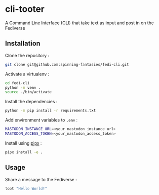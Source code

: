 # cli-tooter

A Command Line Interface (CLI) that take text as input and post in on the Fediverse

## Installation

Clone the repository :

```sh
git clone git@github.com:spinning-fantasies/fedi-cli.git
```

Activate a virtualenv :

```sh
cd fedi-cli
python -m venv .
source ./bin/activate
```

Install the dependencies :

```sh
python -m pip install -r requirements.txt
```

Add environment variables to `.env` :

```sh
MASTODON_INSTANCE_URL=<your_mastodon_instance_url>
MASTODON_ACCESS_TOKEN=<your_mastodon_access_token>
```

Install using [pipx](https://github.com/pypa/pipx) :

```sh
pipx install -e .
```

## Usage

Share a message to the Fediverse :

```sh
toot "Hello World!"
```
